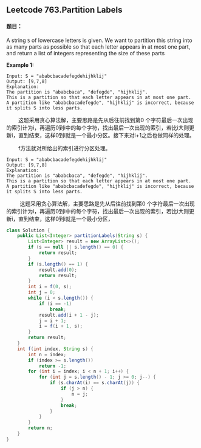 ## Leetcode 763.Partition Labels

#### 题目：

A string `S` of lowercase letters is given. We want to partition this string into as many parts as possible so that each letter appears in at most one part, and return a list of integers representing the size of these parts

**Example 1:**

```
Input: S = "ababcbacadefegdehijhklij"
Output: [9,7,8]
Explanation:
The partition is "ababcbaca", "defegde", "hijhklij".
This is a partition so that each letter appears in at most one part.
A partition like "ababcbacadefegde", "hijhklij" is incorrect, because it splits S into less parts.
```

&nbsp;&nbsp;&nbsp;&nbsp;&nbsp;&nbsp;&nbsp;&nbsp;这题采用贪心算法解，主要思路是先从后往前找到第0 个字符最后一次出现的索引计为i，再遍历0到i中的每个字符，找出最后一次出现的索引，若比i大则更新i，直到结束，这样0到i就是一个最小分区。接下来对i+1之后也做同样的处理。

&nbsp;&nbsp;&nbsp;&nbsp;&nbsp;&nbsp;&nbsp;&nbsp;f方法就对所给出的索引进行分区处理。

```
Input: S = "ababcbacadefegdehijhklij"
Output: [9,7,8]
Explanation:
The partition is "ababcbaca", "defegde", "hijhklij".
This is a partition so that each letter appears in at most one part.
A partition like "ababcbacadefegde", "hijhklij" is incorrect, because it splits S into less parts.
```

&nbsp;&nbsp;&nbsp;&nbsp;&nbsp;&nbsp;&nbsp;&nbsp;&nbsp;这题采用贪心算法解，主要思路是先从后往前找到第0 个字符最后一次出现的索引计为i，再遍历0到i中的每个字符，找出最后一次出现的索引，若比i大则更新i，直到结束，这样0到i就是一个最小分区，

```java
class Solution {
    public List<Integer> partitionLabels(String s) {
        List<Integer> result = new ArrayList<>();
        if (s == null || s.length() == 0) {
            return result;
        }
        if (s.length() == 1) {
            result.add(0);
            return result;
        }
        int i = f(0, s);
        int j = 0;
        while (i < s.length()) {
            if (i == -1)
                break;
            result.add(i + 1 - j);
            j = i + 1;
            i = f(i + 1, s);
        }
        return result;
    }
    int f(int index, String s) {
        int n = index;
        if (index >= s.length())
            return -1;
        for (int i = index; i < n + 1; i++) {
            for (int j = s.length() - 1; j >= 0; j--) {
                if (s.charAt(i) == s.charAt(j)) {
                    if (j > n) {
                        n = j;
                    }
                    break;
                }
            }
        }
        return n;
    }
}
```


